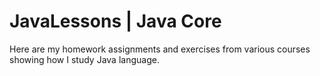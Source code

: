# JavaLessons | Java Core
Here are my homework assignments and exercises from various courses showing how I study Java language.

